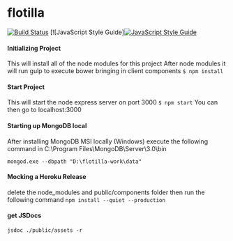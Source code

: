 # flotilla

[![Build Status](https://travis-ci.org/coryellenberger/mean-blog.svg?branch=master)](https://travis-ci.org/coryellenberger/mean-blog) [![JavaScript Style Guide][![JavaScript Style Guide](https://img.shields.io/badge/code%20style-standard-brightgreen.svg)](http://standardjs.com/)

#### Initializing Project
This will install all of the node modules for this project
After node modules it will run gulp to execute bower bringing in client components
`$ npm install`

#### Start Project
This will start the node express server on port 3000 
`$ npm start`
You can then go to localhost:3000

#### Starting up MongoDB local
After installing MongoDB MSI locally (Windows)
execute the following command in
C:\Program Files\MongoDB\Server\3.0\bin

`mongod.exe --dbpath "D:\flotilla-work\data"`

#### Mocking a Heroku Release
delete the node_modules and public/components folder then run the following command
`npm install --quiet --production`

#### get JSDocs
`jsdoc ./public/assets -r`